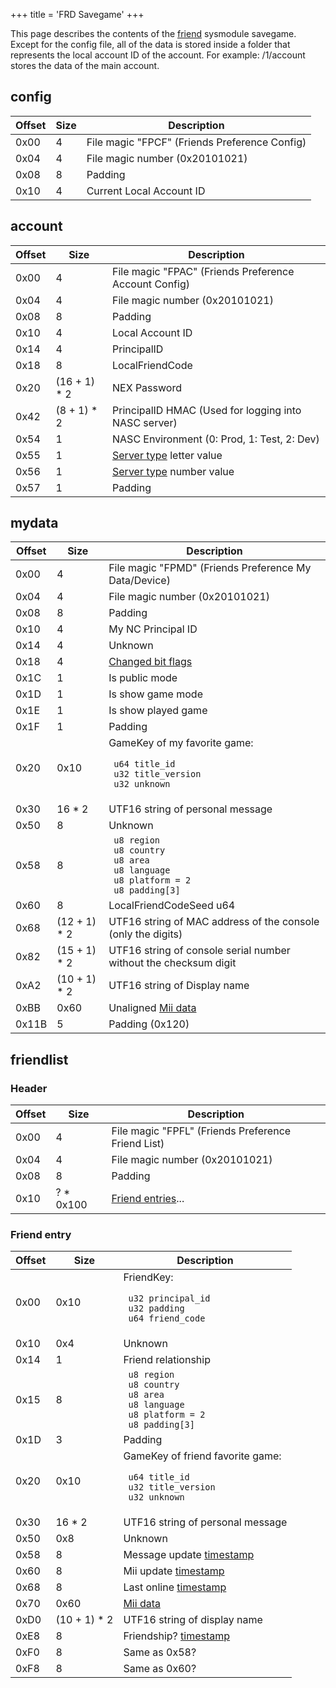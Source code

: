 +++
title = 'FRD Savegame'
+++

This page describes the contents of the
[friend](Friend_Services "wikilink") sysmodule savegame. Except for the
config file, all of the data is stored inside a folder that represents
the local account ID of the account. For example: /1/account stores the
data of the main account.

## config

| Offset | Size | Description                                   |
|--------|------|-----------------------------------------------|
| 0x00   | 4    | File magic "FPCF" (Friends Preference Config) |
| 0x04   | 4    | File magic number (0x20101021)                |
| 0x08   | 8    | Padding                                       |
| 0x10   | 4    | Current Local Account ID                      |

## account

| Offset | Size          | Description                                                         |
|--------|---------------|---------------------------------------------------------------------|
| 0x00   | 4             | File magic "FPAC" (Friends Preference Account Config)               |
| 0x04   | 4             | File magic number (0x20101021)                                      |
| 0x08   | 8             | Padding                                                             |
| 0x10   | 4             | Local Account ID                                                    |
| 0x14   | 4             | PrincipalID                                                         |
| 0x18   | 8             | LocalFriendCode                                                     |
| 0x20   | (16 + 1) \* 2 | NEX Password                                                        |
| 0x42   | (8 + 1) \* 2  | PrincipalID HMAC (Used for logging into NASC server)                |
| 0x54   | 1             | NASC Environment (0: Prod, 1: Test, 2: Dev)                         |
| 0x55   | 1             | [Server type](Friend_Services#server_types "wikilink") letter value |
| 0x56   | 1             | [Server type](Friend_Services#server_types "wikilink") number value |
| 0x57   | 1             | Padding                                                             |

## mydata

<table>
<thead>
<tr class="header">
<th>Offset</th>
<th>Size</th>
<th>Description</th>
</tr>
</thead>
<tbody>
<tr class="odd">
<td>0x00</td>
<td>4</td>
<td>File magic "FPMD" (Friends Preference My Data/Device)</td>
</tr>
<tr class="even">
<td>0x04</td>
<td>4</td>
<td>File magic number (0x20101021)</td>
</tr>
<tr class="odd">
<td>0x08</td>
<td>8</td>
<td>Padding</td>
</tr>
<tr class="even">
<td>0x10</td>
<td>4</td>
<td>My NC Principal ID</td>
</tr>
<tr class="odd">
<td>0x14</td>
<td>4</td>
<td>Unknown</td>
</tr>
<tr class="even">
<td>0x18</td>
<td>4</td>
<td><a
href="https://github.com/kinnay/NintendoClients/wiki/Friends-Protocol-(3DS)#nintendopresence-structure">Changed
bit flags</a></td>
</tr>
<tr class="odd">
<td>0x1C</td>
<td>1</td>
<td>Is public mode</td>
</tr>
<tr class="even">
<td>0x1D</td>
<td>1</td>
<td>Is show game mode</td>
</tr>
<tr class="odd">
<td>0x1E</td>
<td>1</td>
<td>Is show played game</td>
</tr>
<tr class="even">
<td>0x1F</td>
<td>1</td>
<td>Padding</td>
</tr>
<tr class="odd">
<td>0x20</td>
<td>0x10</td>
<td>GameKey of my favorite game:</p>
<p><code> u64 title_id</code><br />
<code> u32 title_version</code><br />
<code> u32 unknown</code></td>
</tr>
<tr class="even">
<td>0x30</td>
<td>16 * 2</td>
<td>UTF16 string of personal message</td>
</tr>
<tr class="odd">
<td>0x50</td>
<td>8</td>
<td>Unknown</td>
</tr>
<tr class="even">
<td>0x58</td>
<td>8</td>
<td><code> u8 region</code><br />
<code> u8 country</code><br />
<code> u8 area</code><br />
<code> u8 language</code><br />
<code> u8 platform = 2</code><br />
<code> u8 padding[3]</code></td>
</tr>
<tr class="odd">
<td>0x60</td>
<td>8</td>
<td>LocalFriendCodeSeed u64</td>
</tr>
<tr class="even">
<td>0x68</td>
<td>(12 + 1) * 2</td>
<td>UTF16 string of MAC address of the console (only the
digits)</td>
</tr>
<tr class="odd">
<td>0x82</td>
<td>(15 + 1) * 2</td>
<td>UTF16 string of console serial number without the checksum
digit</td>
</tr>
<tr class="even">
<td>0xA2</td>
<td>(10 + 1) * 2</td>
<td>UTF16 string of Display name</td>
</tr>
<tr class="odd">
<td>0xBB</td>
<td>0x60</td>
<td>Unaligned <a {{% href "../Mii" %}} title="wikilink">Mii
data</a></td>
</tr>
<tr class="even">
<td>0x11B</td>
<td>5</td>
<td>Padding (0x120)</td>
</tr>
</tbody>
</table>

## friendlist

### Header

| Offset | Size       | Description                                               |
|--------|------------|-----------------------------------------------------------|
| 0x00   | 4          | File magic "FPFL" (Friends Preference Friend List)        |
| 0x04   | 4          | File magic number (0x20101021)                            |
| 0x08   | 8          | Padding                                                   |
| 0x10   | ? \* 0x100 | [Friend entries](FRD_Savegame#friend_entry "wikilink")... |

### Friend entry

<table>
<thead>
<tr class="header">
<th>Offset</th>
<th>Size</th>
<th>Description</th>
</tr>
</thead>
<tbody>
<tr class="odd">
<td>0x00</td>
<td>0x10</td>
<td>FriendKey:</p>
<p><code> u32 principal_id</code><br />
<code> u32 padding</code><br />
<code> u64 friend_code</code></td>
</tr>
<tr class="even">
<td>0x10</td>
<td>0x4</td>
<td>Unknown</td>
</tr>
<tr class="odd">
<td>0x14</td>
<td>1</td>
<td>Friend relationship</td>
</tr>
<tr class="even">
<td>0x15</td>
<td>8</td>
<td><code> u8 region</code><br />
<code> u8 country</code><br />
<code> u8 area</code><br />
<code> u8 language</code><br />
<code> u8 platform = 2</code><br />
<code> u8 padding[3]</code></td>
</tr>
<tr class="odd">
<td>0x1D</td>
<td>3</td>
<td>Padding</td>
</tr>
<tr class="even">
<td>0x20</td>
<td>0x10</td>
<td>GameKey of friend favorite game:</p>
<p><code> u64 title_id</code><br />
<code> u32 title_version</code><br />
<code> u32 unknown</code></td>
</tr>
<tr class="odd">
<td>0x30</td>
<td>16 * 2</td>
<td>UTF16 string of personal message</td>
</tr>
<tr class="even">
<td>0x50</td>
<td>0x8</td>
<td>Unknown</td>
</tr>
<tr class="odd">
<td>0x58</td>
<td>8</td>
<td>Message update <a
href="https://github.com/kinnay/NintendoClients/wiki/NEX-Common-Types#datetime">timestamp</a></td>
</tr>
<tr class="even">
<td>0x60</td>
<td>8</td>
<td>Mii update <a
href="https://github.com/kinnay/NintendoClients/wiki/NEX-Common-Types#datetime">timestamp</a></td>
</tr>
<tr class="odd">
<td>0x68</td>
<td>8</td>
<td>Last online <a
href="https://github.com/kinnay/NintendoClients/wiki/NEX-Common-Types#datetime">timestamp</a></td>
</tr>
<tr class="even">
<td>0x70</td>
<td>0x60</td>
<td><a {{% href "../Mii" %}} title="wikilink">Mii data</a></td>
</tr>
<tr class="odd">
<td>0xD0</td>
<td>(10 + 1) * 2</td>
<td>UTF16 string of display name</td>
</tr>
<tr class="even">
<td>0xE8</td>
<td>8</td>
<td>Friendship? <a
href="https://github.com/kinnay/NintendoClients/wiki/NEX-Common-Types#datetime">timestamp</a></td>
</tr>
<tr class="odd">
<td>0xF0</td>
<td>8</td>
<td>Same as 0x58?</td>
</tr>
<tr class="even">
<td>0xF8</td>
<td>8</td>
<td>Same as 0x60?</td>
</tr>
</tbody>
</table>
